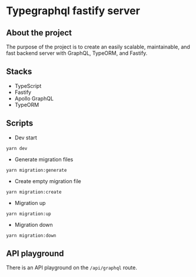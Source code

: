 # Typegraphql fastify server

## About the project

The purpose of the project is to create an easily scalable, maintainable, and fast backend server with GraphQL, TypeORM, and Fastify.

## Stacks

- TypeScript
- Fastify
- Apollo GraphQL
- TypeORM

## Scripts

- Dev start

```
yarn dev
```

- Generate migration files

```
yarn migration:generate
```

- Create empty migration file

```
yarn migration:create
```

- Migration up

```
yarn migration:up
```

- Migration down

```
yarn migration:down
```

## API playground

There is an API playground on the `/api/graphql` route.
